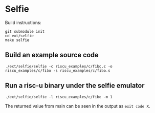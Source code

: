 # Selfie

Build instructions:
```
git submodule init
cd ext/selfie
make selfie
```

## Build an example source code

```
./ext/selfie/selfie -c riscu_examples/c/fibo.c -o riscu_examples/c/fibo -s riscu_examples/c/fibo.s 
```

## Run a risc-u binary under the selfie emulator

```
./ext/selfie/selfie -l riscu_examples/c/fibo -m 1
```

The returned value from main can be seen in the output as `exit code X`.
